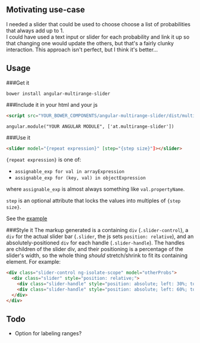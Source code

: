  Motivating use-case
-----------------------
I needed a slider that could be used to choose choose a list of probabilities that always add up to 1.  
I could have used a text input or slider for each probability and link it up so that changing one would
update the others, but that's a fairly clunky interaction.   This approach isn't perfect, but I think
it's better...

Usage
-------
###Get it

`bower install angular-multirange-slider`

###Include it in your html and your js
```html
<script src="YOUR_BOWER_COMPONENTS/angular-multirange-slider/dist/multirange-slider.js"></script>
```

```
angular.module("YOUR ANGULAR MODULE", ['at.multirange-slider'])
```


###Use it
```html
<slider model="{repeat expression}" [step="{step size}"]></slider>
```

`{repeat expression}` is one of:
 - `assignable_exp for val in arrayExpression`
 - `assignable_exp for (key, val) in objectExpression`

where `assignable_exp` is almost always something like `val.propertyName`.

`step` is an optional attribute that locks the values into multiples of `{step size}`.

See the [example](/dist/example.html)

###Style it
The markup generated is a containing `div` (`.slider-control`), a `div` for the actual slider bar (`.slider`, the js sets `position: relative`), and an absolutely-positioned `div` for each handle (`.slider-handle`).  The handles are children of the slider div, and their positioning is a percentage of the slider's width, so the whole thing *should* stretch/shrink to fit its containing element.  For example:

```html
<div class="slider-control ng-isolate-scope" model="otherProbs">
  <div class="slider" style="position: relative;">
    <div class="slider-handle" style="position: absolute; left: 30%; top: -8px;"></div>
    <div class="slider-handle" style="position: absolute; left: 60%; top: -8px;"></div>
  </div>
</div>
```

Todo
------
* Option for labeling ranges?
